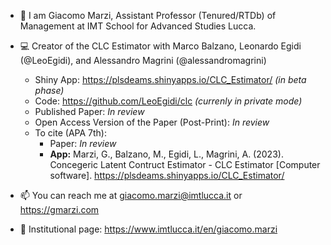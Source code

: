 - 👋 I am Giacomo Marzi, Assistant Professor (Tenured/RTDb) of Management at IMT School for Advanced Studies Lucca. 

- :computer: Creator of the CLC Estimator with Marco Balzano, Leonardo Egidi (@LeoEgidi), and Alessandro Magrini (@alessandromagrini)
  - Shiny App: https://plsdeams.shinyapps.io/CLC_Estimator/ *(in beta phase)*
  - Code: https://github.com/LeoEgidi/clc *(currenly in private mode)*
  - Published Paper: *In review*
  - Open Access Version of the Paper (Post-Print): *In review*
  - To cite (APA 7th):
    - Paper: *In review*
    - **App:** Marzi, G., Balzano, M., Egidi, L., Magrini, A. (2023). Concegeric Latent Contruct Estimator - CLC Estimator [Computer software].
      https://plsdeams.shinyapps.io/CLC_Estimator/
   

- 📫 You can reach me at giacomo.marzi@imtlucca.it or https://gmarzi.com

- :briefcase: Institutional page: https://www.imtlucca.it/en/giacomo.marzi

<!---
giacomomarzi/giacomomarzi is a ✨ special ✨ repository because its `README.md` (this file) appears on your GitHub profile.
You can click the Preview link to take a look at your changes.
--->
